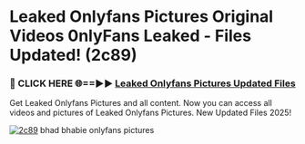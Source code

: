 # Leaked Onlyfans Pictures Original Videos 0nlyFans Leaked - Files Updated! (2c89)

<h3>🔴 CLICK HERE 🌐==►► <a href="https://tinyurl.com/4seja8ks" rel="nofollow">Leaked Onlyfans Pictures Updated Files</a></h3>

Get Leaked Onlyfans Pictures and all content. Now you can access all videos and pictures of Leaked Onlyfans Pictures. New Updated Files 2025!

[![2c89](https://i.imgur.com/EWjZXRe.gif)](https://tinyurl.com/4seja8ks)
bhad bhabie onlyfans pictures
